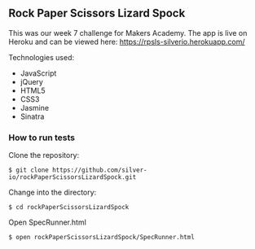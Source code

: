 ## Rock Paper Scissors Lizard Spock

This was our week 7 challenge for Makers Academy.
The app is live on Heroku and can be viewed here: https://rpsls-silverio.herokuapp.com/

Technologies used:
- JavaScript
- jQuery
- HTML5
- CSS3
- Jasmine
- Sinatra

### How to run tests
Clone the repository:
```shell
$ git clone https://github.com/silver-io/rockPaperScissorsLizardSpock.git
```

Change into the directory:
```shell
$ cd rockPaperScissorsLizardSpock
```

Open SpecRunner.html
```shell
$ open rockPaperScissorsLizardSpock/SpecRunner.html
```